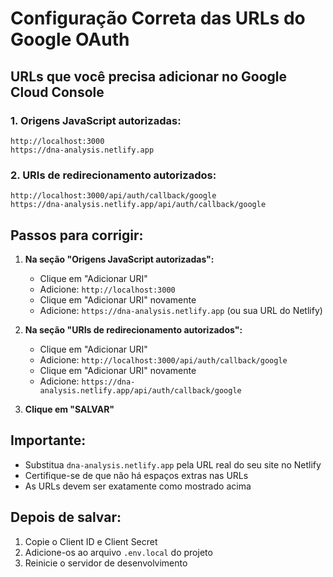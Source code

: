 # Configuração Correta das URLs do Google OAuth

## URLs que você precisa adicionar no Google Cloud Console

### 1. Origens JavaScript autorizadas:
```
http://localhost:3000
https://dna-analysis.netlify.app
```

### 2. URIs de redirecionamento autorizados:
```
http://localhost:3000/api/auth/callback/google
https://dna-analysis.netlify.app/api/auth/callback/google
```

## Passos para corrigir:

1. **Na seção "Origens JavaScript autorizadas":**
   - Clique em "Adicionar URI"
   - Adicione: `http://localhost:3000`
   - Clique em "Adicionar URI" novamente
   - Adicione: `https://dna-analysis.netlify.app` (ou sua URL do Netlify)

2. **Na seção "URIs de redirecionamento autorizados":**
   - Clique em "Adicionar URI"
   - Adicione: `http://localhost:3000/api/auth/callback/google`
   - Clique em "Adicionar URI" novamente
   - Adicione: `https://dna-analysis.netlify.app/api/auth/callback/google`

3. **Clique em "SALVAR"**

## Importante:
- Substitua `dna-analysis.netlify.app` pela URL real do seu site no Netlify
- Certifique-se de que não há espaços extras nas URLs
- As URLs devem ser exatamente como mostrado acima

## Depois de salvar:
1. Copie o Client ID e Client Secret
2. Adicione-os ao arquivo `.env.local` do projeto
3. Reinicie o servidor de desenvolvimento